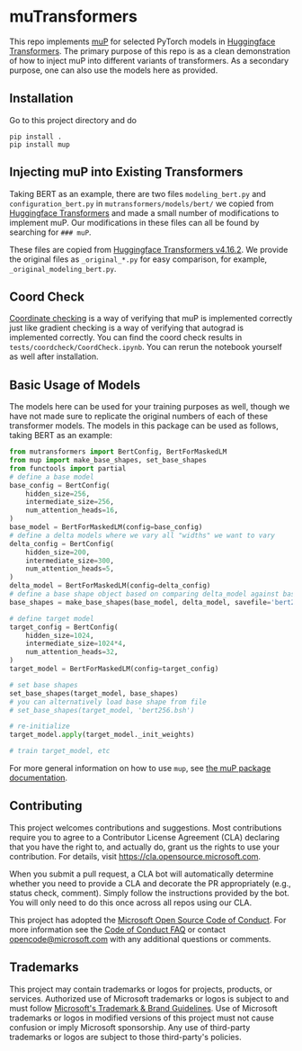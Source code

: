 # muTransformers

This repo implements [muP](https://arxiv.org/abs/2203.03466) for selected PyTorch models in [Huggingface Transformers](https://github.com/huggingface/transformers).
The primary purpose of this repo is as a clean demonstration of how to inject muP into different variants of transformers.
As a secondary purpose, one can also use the models here as provided.

## Installation

Go to this project directory and do
```
pip install .
pip install mup
```

## Injecting muP into Existing Transformers

Taking BERT as an example, there are two files `modeling_bert.py` and `configuration_bert.py` in `mutransformers/models/bert/` we copied from [Huggingface Transformers](https://github.com/huggingface/transformers) and made a small number of modifications to implement muP.
Our modifications in these files can all be found by searching for `### muP`.

These files are copied from [Huggingface Transformers v4.16.2](https://github.com/huggingface/transformers/tree/v4.16.2). We provide the original files as `_original_*.py` for easy comparison, for example, `_original_modeling_bert.py`.

## Coord Check

[Coordinate checking](https://github.com/microsoft/mup#coord-check) is a way of verifying that muP is implemented correctly just like gradient checking is a way of verifying that autograd is implemented correctly.
You can find the coord check results in `tests/coordcheck/CoordCheck.ipynb`.
You can rerun the notebook yourself as well after installation.

## Basic Usage of Models
The models here can be used for your training purposes as well, though we have not made sure to replicate the original numbers of each of these transformer models.
The models in this package can be used as follows, taking BERT as an example:
```python
from mutransformers import BertConfig, BertForMaskedLM
from mup import make_base_shapes, set_base_shapes
from functools import partial
# define a base model
base_config = BertConfig(
    hidden_size=256,
    intermediate_size=256,
    num_attention_heads=16,
)
base_model = BertForMaskedLM(config=base_config)
# define a delta models where we vary all "widths" we want to vary
delta_config = BertConfig(
    hidden_size=200,
    intermediate_size=300,
    num_attention_heads=5,
)
delta_model = BertForMaskedLM(config=delta_config)
# define a base shape object based on comparing delta_model against base_model
base_shapes = make_base_shapes(base_model, delta_model, savefile='bert256.bsh')

# define target model
target_config = BertConfig(
    hidden_size=1024,
    intermediate_size=1024*4,
    num_attention_heads=32,
)
target_model = BertForMaskedLM(config=target_config)

# set base shapes
set_base_shapes(target_model, base_shapes)
# you can alternatively load base shape from file
# set_base_shapes(target_model, 'bert256.bsh')

# re-initialize
target_model.apply(target_model._init_weights)

# train target_model, etc
```

For more general information on how to use `mup`, see [the muP package documentation](https://github.com/microsoft/mup#basic-usage).

## Contributing

This project welcomes contributions and suggestions.  Most contributions require you to agree to a
Contributor License Agreement (CLA) declaring that you have the right to, and actually do, grant us
the rights to use your contribution. For details, visit https://cla.opensource.microsoft.com.

When you submit a pull request, a CLA bot will automatically determine whether you need to provide
a CLA and decorate the PR appropriately (e.g., status check, comment). Simply follow the instructions
provided by the bot. You will only need to do this once across all repos using our CLA.

This project has adopted the [Microsoft Open Source Code of Conduct](https://opensource.microsoft.com/codeofconduct/).
For more information see the [Code of Conduct FAQ](https://opensource.microsoft.com/codeofconduct/faq/) or
contact [opencode@microsoft.com](mailto:opencode@microsoft.com) with any additional questions or comments.

## Trademarks

This project may contain trademarks or logos for projects, products, or services. Authorized use of Microsoft 
trademarks or logos is subject to and must follow 
[Microsoft's Trademark & Brand Guidelines](https://www.microsoft.com/en-us/legal/intellectualproperty/trademarks/usage/general).
Use of Microsoft trademarks or logos in modified versions of this project must not cause confusion or imply Microsoft sponsorship.
Any use of third-party trademarks or logos are subject to those third-party's policies.